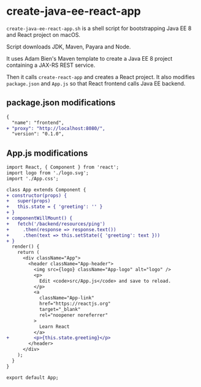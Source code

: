 # create-java-ee-react-app

`create-java-ee-react-app.sh` is a shell script for bootstrapping Java EE 8 and React project on macOS.

Script downloads JDK, Maven, Payara and Node.

It uses Adam Bien's Maven template to create a Java EE 8 project containing a JAX-RS REST service.

Then it calls `create-react-app` and creates a React project. It also modifies `package.json` and `App.js` so that React frontend calls Java EE backend.

## package.json modifications

```diff
{
  "name": "frontend",
+ "proxy": "http://localhost:8080/",
  "version": "0.1.0",
```

## App.js modifications

```diff
import React, { Component } from 'react';
import logo from './logo.svg';
import './App.css';

class App extends Component {
+ constructor(props) {
+   super(props)
+   this.state = { 'greeting': '' }
+ }
+ componentWillMount() {
+   fetch('/backend/resources/ping')
+     .then(response => response.text())
+     .then(text => this.setState({ 'greeting': text }))
+ }
  render() {
    return (
      <div className="App">
        <header className="App-header">
          <img src={logo} className="App-logo" alt="logo" />
          <p>
            Edit <code>src/App.js</code> and save to reload.
          </p>
          <a
            className="App-link"
            href="https://reactjs.org"
            target="_blank"
            rel="noopener noreferrer"
          >
            Learn React
          </a>
+         <p>{this.state.greeting}</p>
        </header>
      </div>
    );
  }
}

export default App;
```
